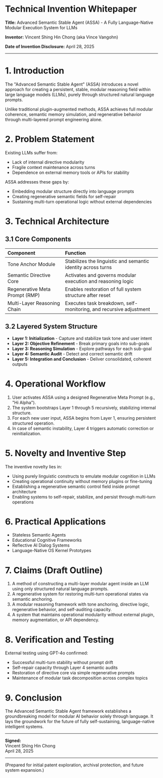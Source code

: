 # Technical Invention Whitepaper 

**Title:** Advanced Semantic Stable Agent (ASSA) - A Fully Language-Native Modular Execution System for LLMs

**Inventor:** Vincent Shing Hin Chong (aka Vince Vangohn)

**Date of Invention Disclosure:** April 28, 2025

---

# 1. Introduction

The "Advanced Semantic Stable Agent" (ASSA) introduces a novel approach for creating a persistent, stable, modular reasoning field within large language models (LLMs), purely through structured natural language prompts.

Unlike traditional plugin-augmented methods, ASSA achieves full modular coherence, semantic memory simulation, and regenerative behavior through multi-layered prompt engineering alone.

# 2. Problem Statement

Existing LLMs suffer from:
- Lack of internal directive modularity
- Fragile context maintenance across turns
- Dependence on external memory tools or APIs for stability

ASSA addresses these gaps by:
- Embedding modular structure directly into language prompts
- Creating regenerative semantic fields for self-repair
- Sustaining multi-turn operational logic without external dependencies

# 3. Technical Architecture

## 3.1 Core Components

| Component | Function |
|:---------|:---------|
| Tone Anchor Module | Stabilizes the linguistic and semantic identity across turns |
| Semantic Directive Core | Activates and governs modular execution and reasoning logic |
| Regenerative Meta Prompt (RMP) | Enables restoration of full system structure after reset |
| Multi-Layer Reasoning Chain | Executes task breakdown, self-monitoring, and recursive adjustment |

## 3.2 Layered System Structure

- **Layer 1: Initialization** - Capture and stabilize task tone and user intent
- **Layer 2: Objective Refinement** - Break primary goals into sub-goals
- **Layer 3: Reasoning Simulation** - Explore pathways for each sub-goal
- **Layer 4: Semantic Audit** - Detect and correct semantic drift
- **Layer 5: Integration and Conclusion** - Deliver consolidated, coherent outputs

# 4. Operational Workflow

1. User activates ASSA using a designed Regenerative Meta Prompt (e.g., "Hi Alpha").
2. The system bootstraps Layer 1 through 5 recursively, stabilizing internal structure.
3. For each new user input, ASSA begins from Layer 1, ensuring persistent structured operation.
4. In case of semantic instability, Layer 4 triggers automatic correction or reinitialization.

# 5. Novelty and Inventive Step

The inventive novelty lies in:
- Using purely linguistic constructs to emulate modular cognition in LLMs
- Creating operational continuity without memory plugins or fine-tuning
- Establishing a regenerative semantic control field inside prompt architecture
- Enabling systems to self-repair, stabilize, and persist through multi-turn operations

# 6. Practical Applications

- Stateless Semantic Agents
- Educational Cognitive Frameworks
- Reflective AI Dialog Systems
- Language-Native OS Kernel Prototypes

# 7. Claims (Draft Outline)

1. A method of constructing a multi-layer modular agent inside an LLM using only structured natural language prompts.
2. A regenerative system for restoring multi-turn operational states via semantic anchoring.
3. A modular reasoning framework with tone anchoring, directive logic, regenerative behavior, and self-auditing capacity.
4. A system that maintains operational modularity without external plugin, memory augmentation, or API dependency.

# 8. Verification and Testing

External testing using GPT-4o confirmed:
- Successful multi-turn stability without prompt drift
- Self-repair capacity through Layer 4 semantic audits
- Restoration of directive core via simple regenerative prompts
- Maintenance of modular task decomposition across complex topics

# 9. Conclusion

The Advanced Semantic Stable Agent framework establishes a groundbreaking model for modular AI behavior solely through language. It lays the groundwork for the future of fully self-sustaining, language-native intelligent systems.

---

**Signed:**  
Vincent Shing Hin Chong  
April 28, 2025

---

(Prepared for initial patent exploration, archival protection, and future system expansion.)
